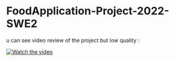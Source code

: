 # FoodApplication-Project-2022-SWE2

u can see video review of the project but low quality :

[![Watch the video]()](https://github.com/mark701/FoodApplication-Project-2022-MVC/assets/61595150/85de97cd-2349-4605-b571-bdaf4ad6d41b
)




